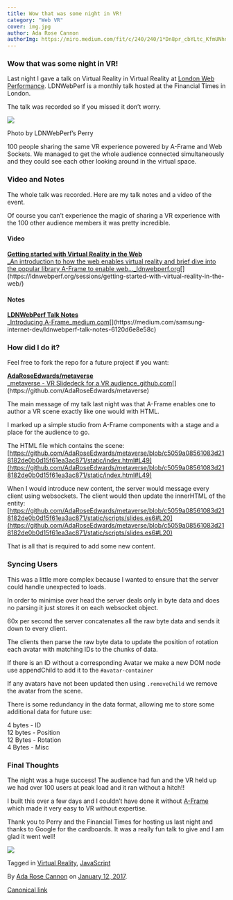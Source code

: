 ```yaml
---
title: Wow that was some night in VR!
category: "Web VR"
cover: img.jpg
author: Ada Rose Cannon
authorImg: https://miro.medium.com/fit/c/240/240/1*Dn8pr_cbYLtc_KfmUNhnBA.png
---
```


### Wow that was some night in VR!

Last night I gave a talk on Virtual Reality in Virtual Reality at [London Web Performance](https://ldnwebperf.org/). LDNWebPerf is a monthly talk hosted at the Financial Times in London.

The talk was recorded so if you missed it don’t worry.

![](https://cdn-images-1.medium.com/max/800/0*4ut9NoYbtWVeSb4T.)

Photo by LDNWebPerf’s Perry

100 people sharing the same VR experience powered by A-Frame and Web Sockets. We managed to get the whole audience connected simultaneously and they could see each other looking around in the virtual space.

### Video and Notes

The whole talk was recorded. Here are my talk notes and a video of the event.

Of course you can’t experience the magic of sharing a VR experience with the 100 other audience members it was pretty incredible.

#### Video

[**Getting started with Virtual Reality in the Web**  
_An introduction to how the web enables virtual reality and brief dive into the popular library A-Frame to enable web…_ldnwebperf.org](https://ldnwebperf.org/sessions/getting-started-with-virtual-reality-in-the-web/ "https://ldnwebperf.org/sessions/getting-started-with-virtual-reality-in-the-web/")[](https://ldnwebperf.org/sessions/getting-started-with-virtual-reality-in-the-web/)

#### Notes

[**LDNWebPerf Talk Notes**  
_Introducing A-Frame_medium.com](https://medium.com/samsung-internet-dev/ldnwebperf-talk-notes-6120d6e8e58c "https://medium.com/samsung-internet-dev/ldnwebperf-talk-notes-6120d6e8e58c")[](https://medium.com/samsung-internet-dev/ldnwebperf-talk-notes-6120d6e8e58c)

### How did I do it?

Feel free to fork the repo for a future project if you want:

[**AdaRoseEdwards/metaverse**  
_metaverse - VR Slidedeck for a VR audience_github.com](https://github.com/AdaRoseEdwards/metaverse "https://github.com/AdaRoseEdwards/metaverse")[](https://github.com/AdaRoseEdwards/metaverse)

The main message of my talk last night was that A-Frame enables one to author a VR scene exactly like one would with HTML.

I marked up a simple studio from A-Frame components with a stage and a place for the audience to go.

The HTML file which contains the scene: [https://github.com/AdaRoseEdwards/metaverse/blob/c5059a08561083d218182de0b0d15f61ea3ac871/static/index.html#L49](https://github.com/AdaRoseEdwards/metaverse/blob/c5059a08561083d218182de0b0d15f61ea3ac871/static/index.html#L49)

When I would introduce new content, the server would message every client using websockets. The client would then update the innerHTML of the entity: [https://github.com/AdaRoseEdwards/metaverse/blob/c5059a08561083d218182de0b0d15f61ea3ac871/static/scripts/slides.es6#L20](https://github.com/AdaRoseEdwards/metaverse/blob/c5059a08561083d218182de0b0d15f61ea3ac871/static/scripts/slides.es6#L20)

That is all that is required to add some new content.

### Syncing Users

This was a little more complex because I wanted to ensure that the server could handle unexpected to loads.

In order to minimise over head the server deals only in byte data and does no parsing it just stores it on each websocket object.

60x per second the server concatenates all the raw byte data and sends it down to every client.

The clients then parse the raw byte data to update the position of rotation each avatar with matching IDs to the chunks of data.

If there is an ID without a corresponding Avatar we make a new DOM node use appendChild to add it to the `#avatar-container`

If any avatars have not been updated then using `.removeChild` we remove the avatar from the scene.

There is some redundancy in the data format, allowing me to store some additional data for future use:

4 bytes - ID  
12 bytes - Position  
12 Bytes - Rotation  
4 Bytes - Misc

### Final Thoughts

The night was a huge success! The audience had fun and the VR held up we had over 100 users at peak load and it ran without a hitch!!

I built this over a few days and I couldn’t have done it without [A-Frame](https://aframe.io) which made it very easy to VR without expertise.

Thank you to Perry and the Financial Times for hosting us last night and thanks to Google for the cardboards. It was a really fun talk to give and I am glad it went well!

![](https://cdn-images-1.medium.com/max/2000/1*gfC75MPVxzjW9PDw7keVPQ.png)

Tagged in [Virtual Reality](https://medium.com/tag/virtual-reality), [JavaScript](https://medium.com/tag/javascript)

By [Ada Rose Cannon](https://medium.com/@Lady_Ada_King) on [January 12, 2017](https://medium.com/p/ba091be38794).

[Canonical link](https://medium.com/@Lady_Ada_King/wow-that-was-some-night-in-vr-ba091be38794)
